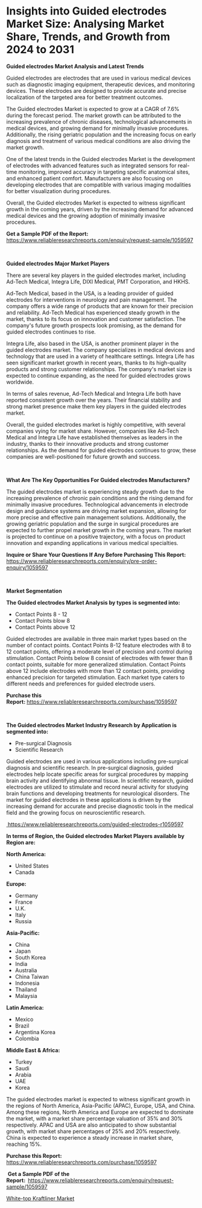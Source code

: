 <p><h1>Insights into Guided electrodes Market Size: Analysing Market Share, Trends, and Growth from 2024 to 2031</h1></p><p><strong>Guided electrodes Market Analysis and Latest Trends</strong></p>
<p><p>Guided electrodes are electrodes that are used in various medical devices such as diagnostic imaging equipment, therapeutic devices, and monitoring devices. These electrodes are designed to provide accurate and precise localization of the targeted area for better treatment outcomes.</p><p>The Guided electrodes Market is expected to grow at a CAGR of 7.6% during the forecast period. The market growth can be attributed to the increasing prevalence of chronic diseases, technological advancements in medical devices, and growing demand for minimally invasive procedures. Additionally, the rising geriatric population and the increasing focus on early diagnosis and treatment of various medical conditions are also driving the market growth.</p><p>One of the latest trends in the Guided electrodes Market is the development of electrodes with advanced features such as integrated sensors for real-time monitoring, improved accuracy in targeting specific anatomical sites, and enhanced patient comfort. Manufacturers are also focusing on developing electrodes that are compatible with various imaging modalities for better visualization during procedures.</p><p>Overall, the Guided electrodes Market is expected to witness significant growth in the coming years, driven by the increasing demand for advanced medical devices and the growing adoption of minimally invasive procedures.</p></p>
<p><strong>Get a Sample PDF of the Report:&nbsp;</strong> <a href="https://www.reliableresearchreports.com/enquiry/request-sample/1059597">https://www.reliableresearchreports.com/enquiry/request-sample/1059597</a></p>
<p>&nbsp;</p>
<p><strong>Guided electrodes Major Market Players</strong></p>
<p><p>There are several key players in the guided electrodes market, including Ad-Tech Medical, Integra Life, DIXI Medical, PMT Corporation, and HKHS. </p><p>Ad-Tech Medical, based in the USA, is a leading provider of guided electrodes for interventions in neurology and pain management. The company offers a wide range of products that are known for their precision and reliability. Ad-Tech Medical has experienced steady growth in the market, thanks to its focus on innovation and customer satisfaction. The company's future growth prospects look promising, as the demand for guided electrodes continues to rise.</p><p>Integra Life, also based in the USA, is another prominent player in the guided electrodes market. The company specializes in medical devices and technology that are used in a variety of healthcare settings. Integra Life has seen significant market growth in recent years, thanks to its high-quality products and strong customer relationships. The company's market size is expected to continue expanding, as the need for guided electrodes grows worldwide.</p><p>In terms of sales revenue, Ad-Tech Medical and Integra Life both have reported consistent growth over the years. Their financial stability and strong market presence make them key players in the guided electrodes market.</p><p>Overall, the guided electrodes market is highly competitive, with several companies vying for market share. However, companies like Ad-Tech Medical and Integra Life have established themselves as leaders in the industry, thanks to their innovative products and strong customer relationships. As the demand for guided electrodes continues to grow, these companies are well-positioned for future growth and success.</p></p>
<p>&nbsp;</p>
<p><strong>What Are The Key Opportunities For Guided electrodes Manufacturers?</strong></p>
<p><p>The guided electrodes market is experiencing steady growth due to the increasing prevalence of chronic pain conditions and the rising demand for minimally invasive procedures. Technological advancements in electrode design and guidance systems are driving market expansion, allowing for more precise and effective pain management solutions. Additionally, the growing geriatric population and the surge in surgical procedures are expected to further propel market growth in the coming years. The market is projected to continue on a positive trajectory, with a focus on product innovation and expanding applications in various medical specialties.</p></p>
<p><strong>Inquire or Share Your Questions If Any Before Purchasing This Report:</strong> <a href="https://www.reliableresearchreports.com/enquiry/pre-order-enquiry/1059597">https://www.reliableresearchreports.com/enquiry/pre-order-enquiry/1059597</a></p>
<p>&nbsp;</p>
<p><strong>Market Segmentation</strong></p>
<p><strong>The Guided electrodes Market Analysis by types is segmented into:</strong></p>
<p><ul><li>Contact Points 8 - 12</li><li>Contact Points blow 8</li><li>Contact Points above 12</li></ul></p>
<p><p>Guided electrodes are available in three main market types based on the number of contact points. Contact Points 8-12 feature electrodes with 8 to 12 contact points, offering a moderate level of precision and control during stimulation. Contact Points below 8 consist of electrodes with fewer than 8 contact points, suitable for more generalized stimulation. Contact Points above 12 include electrodes with more than 12 contact points, providing enhanced precision for targeted stimulation. Each market type caters to different needs and preferences for guided electrode users.</p></p>
<p><strong>Purchase this Report:&nbsp;</strong><a href="https://www.reliableresearchreports.com/purchase/1059597">https://www.reliableresearchreports.com/purchase/1059597</a></p>
<p>&nbsp;</p>
<p><strong>The Guided electrodes Market Industry Research by Application is segmented into:</strong></p>
<p><ul><li>Pre-surgical Diagnosis</li><li>Scientific Research</li></ul></p>
<p><p>Guided electrodes are used in various applications including pre-surgical diagnosis and scientific research. In pre-surgical diagnosis, guided electrodes help locate specific areas for surgical procedures by mapping brain activity and identifying abnormal tissue. In scientific research, guided electrodes are utilized to stimulate and record neural activity for studying brain functions and developing treatments for neurological disorders. The market for guided electrodes in these applications is driven by the increasing demand for accurate and precise diagnostic tools in the medical field and the growing focus on neuroscientific research.</p></p>
<p><a href="https://www.reliableresearchreports.com/guided-electrodes-r1059597">&nbsp;https://www.reliableresearchreports.com/guided-electrodes-r1059597</a></p>
<p><strong>In terms of Region, the Guided electrodes Market Players available by Region are:</strong></p>
<p>
    <p> <strong> North America: </strong>
        <ul>
            <li>United States</li>
            <li>Canada</li>
        </ul>
        </p> 
    <p> <strong> Europe: </strong>
        <ul>
            <li>Germany</li>
            <li>France</li>
            <li>U.K.</li>
            <li>Italy</li>
            <li>Russia</li>
        </ul>
        </p> 
    <p> <strong> Asia-Pacific: </strong>
        <ul>
            <li>China</li>
            <li>Japan</li>
            <li>South Korea</li>
            <li>India</li>
            <li>Australia</li>
            <li>China Taiwan</li>
            <li>Indonesia</li>
            <li>Thailand</li>
            <li>Malaysia</li>
        </ul>
        </p> 
    <p> <strong> Latin America: </strong>
        <ul>
            <li>Mexico</li>
            <li>Brazil</li>
            <li>Argentina Korea</li>
            <li>Colombia</li>
        </ul>
        </p> 
    <p> <strong> Middle East & Africa: </strong>
        <ul>
            <li>Turkey</li>
            <li>Saudi</li>
            <li>Arabia</li>
            <li>UAE</li>
            <li>Korea</li>
        </ul>
    </p>
    </p>
<p><p>The guided electrodes market is expected to witness significant growth in the regions of North America, Asia-Pacific (APAC), Europe, USA, and China. Among these regions, North America and Europe are expected to dominate the market, with a market share percentage valuation of 35% and 30% respectively. APAC and USA are also anticipated to show substantial growth, with market share percentages of 25% and 20% respectively. China is expected to experience a steady increase in market share, reaching 15%.</p></p>
<p><strong>Purchase this Report: </strong><a href="https://www.reliableresearchreports.com/purchase/1059597">https://www.reliableresearchreports.com/purchase/1059597</a></p>
<p>&nbsp;<strong>Get a Sample PDF of the Report:&nbsp;&nbsp;</strong><a href="https://www.reliableresearchreports.com/enquiry/request-sample/1059597">https://www.reliableresearchreports.com/enquiry/request-sample/1059597</a></p>
<p><strong></strong></p>
<p><p><a href="https://github.com/nicholepatriciadoylenwnrjr0/Market-Research-Report-List-2/blob/main/white-top-kraftliner-market.md">White-top Kraftliner Market</a></p></p>